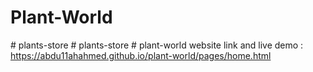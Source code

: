 # Plant-World
#   p l a n t s - s t o r e 
 
 #   p l a n t s - s t o r e 
 
 #   p l a n t - w o r l d 
 
 website link and live demo : https://abdu11ahahmed.github.io/plant-world/pages/home.html
